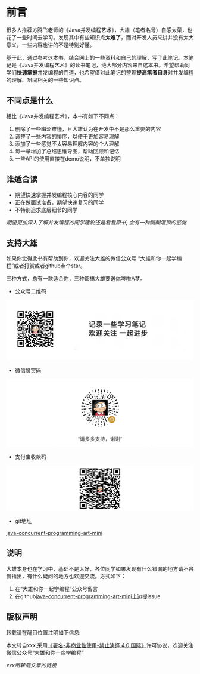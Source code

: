 # 前言

很多人推荐方腾飞老师的《Java并发编程艺术》，大雄（笔者名号）自感太菜，也花了一些时间去学习。发现其中有些知识点**太难了**，而对开发人员来讲并没有太大意义。一些内容也讲的不是特别好懂。

基于此，通过参考这本书，结合网上的一些资料和自己的理解，写了此笔记。本笔记是《Java并发编程艺术》的读书笔记，绝大部分内容来自这本书。希望帮助同学们**快速掌握**并发编程的门道，也希望借对此笔记的整理**提高笔者自身**对并发编程的理解、巩固相关的一些知识点。

## 不同点是什么

相比《Java并发编程艺术》，本书有如下不同点：

1. 删除了一些晦涩难懂，且大雄认为在开发中不是那么重要的内容
2. 调整了一些内容的排序，以便于更加容易理解
3. 添加了一些感觉不太容易理解内容的个人理解
4. 每一章增加了总结思维导图，帮助回顾和记忆
5. 一些API的使用直接在demo说明，不单独说明

## 谁适合读

- 期望快速掌握并发编程核心内容的同学
- 正在做面试准备，期望快速复习的同学
- 不特别追求底层细节的同学

*期望更加深入了解并发编程的同学建议还是看看原书, 会有一种醍醐灌顶的感觉*


## 支持大雄

如果你觉得此书有帮助到你，欢迎关注大雄的微信公众号 “大雄和你一起学编程”或者打赏或者github点个star。

三种方式，总有一款适合你，三种都搞大雄要送你哆啦A梦。

- 公众号二维码

![大雄和你一起学编程-微信公号二维码](images/大雄和你一起学编程-微信公号二维码.png)

- 微信赞赏码

![大雄和你一起学编程-微信赞赏码](images/微信赞赏码.png)

- 支付宝收款码

![大雄和你一起学编程-支付宝二维码](images/支付宝二维码.png)

- git地址

[java-concurrent-programming-art-mini](https://github.com/yibingxiong/java-concurrent-programming-art-mini)

## 说明

大雄本身也在学习中，基础不是太好，各位同学如果发现有什么错漏的地方请不吝啬指出，有什么疑问的地方也欢迎交流。方式如下：

1. 在“大雄和你一起学编程”公众号留言
2. 在github[java-concurrent-programming-art-mini](https://github.com/yibingxiong/java-concurrent-programming-art-mini)上边提issue

## 版权声明

转载请在醒目位置注明如下信息:

本文转自xxx,采用[《署名-非商业性使用-禁止演绎 4.0 国际》](https://creativecommons.org/licenses/by-nc-nd/4.0/)许可协议，欢迎关注微信公众号“大雄和你一些学编程”

*xxx所转载文章的链接*
